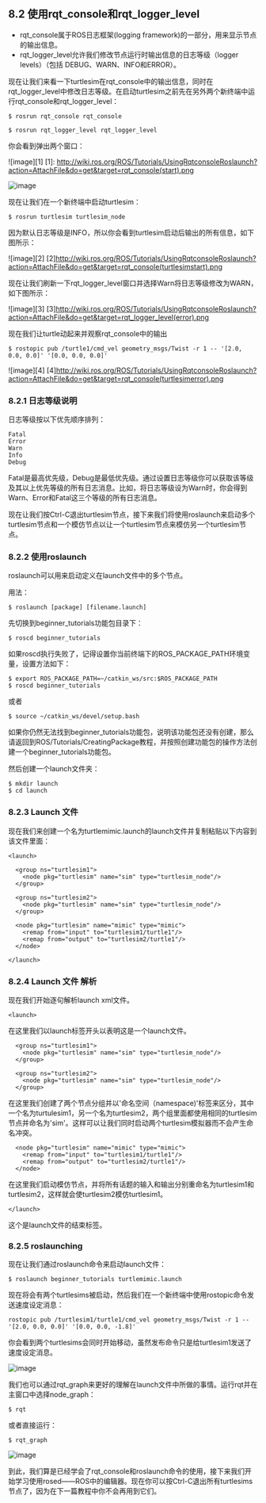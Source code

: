 ## 8.2 使用rqt_console和rqt_logger_level
-  rqt_console属于ROS日志框架(logging framework)的一部分，用来显示节点的输出信息。
-  rqt_logger_level允许我们修改节点运行时输出信息的日志等级（logger levels）（包括 DEBUG、WARN、INFO和ERROR）。

现在让我们来看一下turtlesim在rqt_console中的输出信息，同时在rqt_logger_level中修改日志等级。在启动turtlesim之前先在另外两个新终端中运行rqt_console和rqt_logger_level：



```
$ rosrun rqt_console rqt_console

$ rosrun rqt_logger_level rqt_logger_level
```
你会看到弹出两个窗口：

![image][1]
[1]: http://wiki.ros.org/ROS/Tutorials/UsingRqtconsoleRoslaunch?action=AttachFile&do=get&target=rqt_console(start).png


![image](http://wiki.ros.org/ROS/Tutorials/UsingRqtconsoleRoslaunch?action=AttachFile&do=get&target=rqt_logger_level.png)

现在让我们在一个新终端中启动turtlesim：

```
$ rosrun turtlesim turtlesim_node
```

因为默认日志等级是INFO，所以你会看到turtlesim启动后输出的所有信息，如下图所示：

![image][2]
[2]http://wiki.ros.org/ROS/Tutorials/UsingRqtconsoleRoslaunch?action=AttachFile&do=get&target=rqt_console(turtlesimstart).png

现在让我们刷新一下rqt_logger_level窗口并选择Warn将日志等级修改为WARN，如下图所示：


![image][3]
[3]http://wiki.ros.org/ROS/Tutorials/UsingRqtconsoleRoslaunch?action=AttachFile&do=get&target=rqt_logger_level(error).png

现在我们让turtle动起来并观察rqt_console中的输出


```
$ rostopic pub /turtle1/cmd_vel geometry_msgs/Twist -r 1 -- '[2.0, 0.0, 0.0]' '[0.0, 0.0, 0.0]'
```

![image][4]
[4]http://wiki.ros.org/ROS/Tutorials/UsingRqtconsoleRoslaunch?action=AttachFile&do=get&target=rqt_console(turtlesimerror).png

### 8.2.1 日志等级说明
日志等级按以下优先顺序排列：



```
Fatal
Error
Warn
Info
Debug
```

Fatal是最高优先级，Debug是最低优先级。通过设置日志等级你可以获取该等级及其以上优先等级的所有日志消息。比如，将日志等级设为Warn时，你会得到Warn、Error和Fatal这三个等级的所有日志消息。

现在让我们按Ctrl-C退出turtlesim节点，接下来我们将使用roslaunch来启动多个turtlesim节点和一个模仿节点以让一个turtlesim节点来模仿另一个turtlesim节点。

### 8.2.2 使用roslaunch
roslaunch可以用来启动定义在launch文件中的多个节点。

用法：

```
$ roslaunch [package] [filename.launch]
```

先切换到beginner_tutorials功能包目录下：

```
$ roscd beginner_tutorials
```

如果roscd执行失败了，记得设置你当前终端下的ROS_PACKAGE_PATH环境变量，设置方法如下：



```
$ export ROS_PACKAGE_PATH=~/catkin_ws/src:$ROS_PACKAGE_PATH
$ roscd beginner_tutorials
```
或者

```
$ source ~/catkin_ws/devel/setup.bash
```

如果你仍然无法找到beginner_tutorials功能包，说明该功能包还没有创建，那么请返回到ROS/Tutorials/CreatingPackage教程，并按照创建功能包的操作方法创建一个beginner_tutorials功能包。

然后创建一个launch文件夹：


```
$ mkdir launch
$ cd launch
```
### 8.2.3 Launch 文件 
现在我们来创建一个名为turtlemimic.launch的launch文件并复制粘贴以下内容到该文件里面：
```
<launch>

  <group ns="turtlesim1">
    <node pkg="turtlesim" name="sim" type="turtlesim_node"/>
  </group>

  <group ns="turtlesim2">
    <node pkg="turtlesim" name="sim" type="turtlesim_node"/>
  </group>

  <node pkg="turtlesim" name="mimic" type="mimic">
    <remap from="input" to="turtlesim1/turtle1"/>
    <remap from="output" to="turtlesim2/turtle1"/>
  </node>

</launch>
```
### 8.2.4 Launch 文件 解析
现在我们开始逐句解析launch xml文件。

```
<launch>
```
在这里我们以launch标签开头以表明这是一个launch文件。


```
  <group ns="turtlesim1">
    <node pkg="turtlesim" name="sim" type="turtlesim_node"/>
  </group>

  <group ns="turtlesim2">
    <node pkg="turtlesim" name="sim" type="turtlesim_node"/>
  </group>
```
在这里我们创建了两个节点分组并以'命名空间（namespace)'标签来区分，其中一个名为turtulesim1，另一个名为turtlesim2，两个组里面都使用相同的turtlesim节点并命名为'sim'。这样可以让我们同时启动两个turtlesim模拟器而不会产生命名冲突。


```
  <node pkg="turtlesim" name="mimic" type="mimic">
    <remap from="input" to="turtlesim1/turtle1"/>
    <remap from="output" to="turtlesim2/turtle1"/>
  </node>
```
在这里我们启动模仿节点，并将所有话题的输入和输出分别重命名为turtlesim1和turtlesim2，这样就会使turtlesim2模仿turtlesim1。


```
</launch>
```

这个是launch文件的结束标签。

### 8.2.5 roslaunching
现在让我们通过roslaunch命令来启动launch文件：


```
$ roslaunch beginner_tutorials turtlemimic.launch
```

现在将会有两个turtlesims被启动，然后我们在一个新终端中使用rostopic命令发送速度设定消息：


```
rostopic pub /turtlesim1/turtle1/cmd_vel geometry_msgs/Twist -r 1 -- '[2.0, 0.0, 0.0]' '[0.0, 0.0, -1.8]'
```
你会看到两个turtlesims会同时开始移动，虽然发布命令只是给turtlesim1发送了速度设定消息。

![image](http://wiki.ros.org/ROS/Tutorials/UsingRqtconsoleRoslaunch?action=AttachFile&do=get&target=mimic.png)

我们也可以通过rqt_graph来更好的理解在launch文件中所做的事情。运行rqt并在主窗口中选择node_graph：


```
$ rqt
```

或者直接运行：


```
$ rqt_graph
```
![image](http://wiki.ros.org/ROS/Tutorials/UsingRqtconsoleRoslaunch?action=AttachFile&do=get&target=mimiclaunch.jpg)

到此，我们算是已经学会了rqt_console和roslaunch命令的使用，接下来我们开始学习使用rosed——ROS中的编辑器。现在你可以按Ctrl-C退出所有turtlesims节点了，因为在下一篇教程中你不会再用到它们。